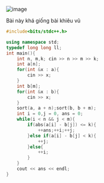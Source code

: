 ![image](https://github.com/Llam-a/Practice_Cpp/assets/115911041/5d587096-ceaa-454d-aaa8-f157493e4515)

Bài này khá giống bài khiêu vũ

```cpp
#include<bits/stdc++.h>

using namespace std;
typedef long long ll;
int main(){
    int n, m,k; cin >> n >> m >> k;
    int a[n];
    for(int &x : a){
        cin >> x;
    }
    int b[m];
    for(int &x : b){
        cin >> x;
    }
    sort(a, a + n);sort(b, b + m);
    int i = 0,j = 0, ans = 0;
    while(i < n && j < m){
        if(abs(a[i] - b[j]) <= k){
            ++ans;++i;++j;
        }else if(a[i] - b[j] < k){
            ++j;
        }else{
            ++i;
        }
    }
    cout << ans << endl;
}
```
